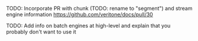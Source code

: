 
TODO: Incorporate PR with chunk (TODO: rename to "segment") and stream engine information
https://github.com/veritone/docs/pull/30

TODO: Add info on batch engines at high-level and explain that you probably don't want to use it
